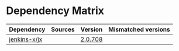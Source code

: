 # Dependency Matrix

Dependency | Sources | Version | Mismatched versions
---------- | ------- | ------- | -------------------
[jenkins-x/jx](https://github.com/jenkins-x/jx.git) |  | [2.0.708](https://github.com/jenkins-x/jx/releases/tag/v2.0.708) | 
